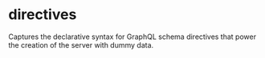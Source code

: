 # directives
Captures the declarative syntax for GraphQL schema directives that power the creation of the server with dummy data.
